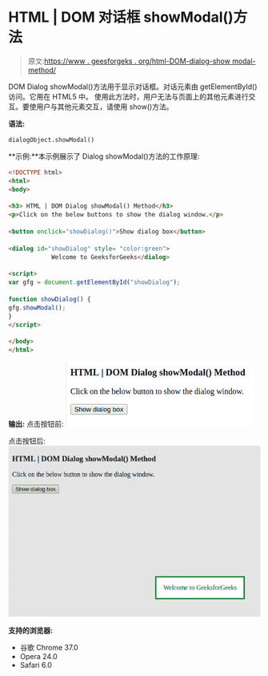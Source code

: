 # HTML | DOM 对话框 showModal()方法

> 原文:[https://www . geesforgeks . org/html-DOM-dialog-show modal-method/](https://www.geeksforgeeks.org/html-dom-dialog-showmodal-method/)

DOM Dialog showModal()方法用于显示对话框。对话元素由 getElementById()访问。它用在 HTML5 中。
使用此方法时，用户无法与页面上的其他元素进行交互。要使用户与其他元素交互，请使用 show()方法。

**语法:**

```html
dialogObject.showModal()
```

**示例:**本示例展示了 Dialog showModal()方法的工作原理:

```html
<!DOCTYPE html>
<html>
<body>

<h3> HTML | DOM Dialog showModal() Method</h3>
<p>Click on the below buttons to show the dialog window.</p>

<button onclick="showDialog()">Show dialog box</button>

<dialog id="showDialog" style= "color:green">
            Welcome to GeeksforGeeks</dialog>

<script>
var gfg = document.getElementById("showDialog"); 

function showDialog() { 
gfg.showModal(); 
} 
</script>

</body>
</html>                    

```

**输出:**
点击按钮前:
![](img/32ec9653c630e2b990675e63d185dd54.png)

点击按钮后:
![](img/871c2bb8e3d9c704cdaba16bec95e233.png)

**支持的浏览器:**

*   谷歌 Chrome 37.0
*   Opera 24.0
*   Safari 6.0